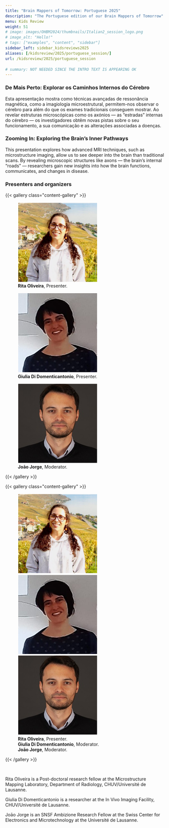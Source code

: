 ```yaml
---
title: "Brain Mappers of Tomorrow: Portuguese 2025"
description: "The Portuguese edition of our Brain Mappers of Tomorrow"
menu: Kids Review
weight: 51
# image: images/OHBM2024/thumbnails/Italian2_session_logo.png
# image_alt: "Hello!"
# tags: ["examples", "content", "sidebar"]
sidebar_left: sidebar_kidsreviews2025
aliases: [/kidsreview/2025/portuguese_session/]
url: /kidsreview/2025/portuguese_session

# summary: NOT NEEDED SINCE THE INTRO TEXT IS APPEARING OK
---
```

### De Mais Perto: Explorar os Caminhos Internos do Cérebro

Esta apresentação mostra como técnicas avançadas de ressonância magnética, como a imagiologia microestrutural, permitem-nos observar o cérebro para além do que os exames tradicionais conseguem mostrar. Ao revelar estruturas microscópicas como os axónios — as “estradas” internas do cérebro — os investigadores obtêm novas pistas sobre o seu funcionamento, a sua comunicação e as alterações associadas a doenças.

### Zooming In: Exploring the Brain’s Inner Pathways 

This presentation explores how advanced MRI techniques, such as microstructure imaging, allow us to see deeper into the brain than traditional scans. By revealing microscopic structures like axons — the brain’s internal “roads” — researchers gain new insights into how the brain functions, communicates, and changes in disease.

<!-- **[Registration is closed](https://docs.google.com/forms/d/e/1FAIpQLScSGwVp4u_BmJPfdx6EiwFffblTmG53RnQpQwb4B3_sg4XZYA/viewform?usp=sf_link)** -->

### Presenters and organizers


{{< gallery class="content-gallery" >}}
    <figure>
            <img style="margin: 0.1em; width: 250px; height: 250px; object-fit: cover;" src="/images/OHBM2025/BMT/Rita.png" alt="Rita Oliveira">
        <figcaption>
            <b>Rita Oliveira</b>, Presenter.
        </figcaption>
    </figure>
    <figure>
            <img style="margin: 0.1em; width: 250px; height: 250px; object-fit: cover;" src="/images/OHBM2025/BMT/Giulia.jpg" alt="Giulia Di Domenticantonio">
        <figcaption>
            <b>Giulia Di Domenticantonio</b>, Presenter.
        </figcaption>
    </figure>
    <figure>
            <img style="margin: 0.1em; width: 250px; height: 250px; object-fit: cover;" src="/images/OHBM2025/BMT/JoaoJorge.jpg" alt="Joāo Jorge, Moderator">
        <figcaption>
            <b>Joāo Jorge</b>, Moderator.
        </figcaption>
    </figure>
{{< /gallery >}}

{{< gallery class="content-gallery" >}}
    <figure>
            <img style="margin: 0.1em; width: 250px; height: 250px; object-fit: cover;" src="/images/OHBM2025/BMT/Rita.png" alt="Rita Oliveira">
            <img style="margin: 0.1em; width: 250px; height: 250px; object-fit: cover;" src="/images/OHBM2025/BMT/Giulia.jpg" alt="Giulia Di Domenticantonio">
            <img style="margin: 0.1em; width: 250px; height: 250px; object-fit: cover;" src="/images/OHBM2025/BMT/JoaoJorge.jpg" alt="Joāo Jorge, Moderator">
        <figcaption>
            <b>Rita Oliveira</b>, Presenter.<br>
            <b>Giulia Di Domenticantonio</b>, Moderator.<br>
            <b>Joāo Jorge</b>, Moderator.
        </figcaption>
    </figure>
{{< /gallery >}}

 <br>

Rita Oliveira is a Post-doctoral research fellow at the Microstructure Mapping Laboratory, Department of Radiology, CHUV/Université de Lausanne. 

Giulia Di Domenticantonio is a researcher at the  In Vivo Imaging Facility, CHUV/Université de Lausanne.

Joāo Jorge is an SNSF Ambizione Research Fellow at the Swiss Center for Electronics and Microtechnology at the Université de Lausanne.


<!-- ### Official Trailer

#### English subtitles
{{< youtube id="h02EFmRmLDY" >}}

#### Italian subtitles
{{< youtube id="JeIQBXy5dLs" >}} -->

<!-- ### The presentation

{{< gallery class="content-gallery" >}} 
    <figure> 
            <img style="margin: 0.1em 0.1em 0.1em 0.1em" src="/images/OHBM2023/kidsreview_2023/italian_isotta/Fv2DzoNWAAMK9ww.jpg" alt="Photo from the presentation" height="350">
            <img style="margin: 0.1em 0.1em 0.1em 0.1em" src="/images/OHBM2023/kidsreview_2023/italian_isotta/Fv2DzpJXgAARCZX.jpg" alt="Photo from the presentation" width="350">
            <img style="margin: 0.1em 0.1em 0.1em 0.1em" src="/images/OHBM2023/kidsreview_2023/italian_isotta/Fv2DzngWcAMD0Ot.jpg" alt="Photo from the presentation" width="350">
            <img style="margin: 0.1em 0.1em 0.1em 0.1em" src="/images/OHBM2023/kidsreview_2023/italian_isotta/Fv2DznfXsAERTCS.jpg" alt="Photo from the presentation" width="350">
            <img style="margin: 0.1em 0.1em 0.1em 0.1em" src="/images/OHBM2023/kidsreview_2023/italian_isotta/Fv2ENXsWIAEV1Ex.jpg" alt="Photo from the presentation" width="350">
        <figcaption>
            <b>Pictures from the presentation.</b>
        </figcaption>
    </figure>
{{< /gallery >}}

From [Irene Balboni](https://twitter.com/irene_balboni/status/1656627725308657664?s=20). -->
